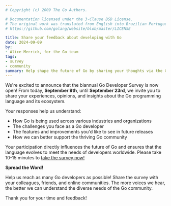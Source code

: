 ```yaml
---
# Copyright (c) 2009 The Go Authors.

# Documentation licensed under the 3-Clause BSD License.
# The original work was translated from English into Brazilian Portuguese.
# https://github.com/golang/website/blob/master/LICENSE

title: Share your feedback about developing with Go
date: 2024-09-09
by:
- Alice Merrick, for the Go team
tags:
- survey
- community
summary: Help shape the future of Go by sharing your thoughts via the Go Developer Survey
---
```


We're excited to announce that the biannual Go Developer Survey is now open! From today, **September 9th**, until **September 23rd**, we invite you to share your experiences, opinions, and insights about the Go programming language and its ecosystem.

Your responses help us understand:

* How Go is being used across various industries and organizations
* The challenges you face as a Go developer
* The features and improvements you'd like to see in future releases
* How we can better support the thriving Go community

Your participation directly influences the future of Go and ensures that the language evolves to meet the needs of developers worldwide. Please take 10-15 minutes to [take the survey now!](https://google.qualtrics.com/jfe/form/SV_ei0CDV2K9qQIsp8?s=b)

**Spread the Word!**

Help us reach as many Go developers as possible! Share the survey with your colleagues, friends, and online communities. The more voices we hear, the better we can understand the diverse needs of the Go community.

Thank you for your time and feedback!


